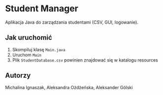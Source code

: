 # Student Manager

Aplikacja Java do zarządzania studentami (CSV, GUI, logowanie).

## Jak uruchomić

1. Skompiluj klasę `Main.java`
2. Uruchom `Main`
3. Plik `StudentDatabase.csv` powinien znajdować się w katalogu resources

## Autorzy

Michalina Ignaszak, Aleksandra Ożdżeńska, Aleksander Gólski